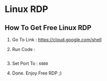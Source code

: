 # Linux RDP 

## How To Get Free Linux RDP 


1. Go To Link : https://cloud.google.com/shell 

2. Run Code : 
```docker run -p 6080:80 dorowu/ubuntu-desktop-lxde-vnc
```

3. Set Port To : `6080`

4. Done. Enjoy Free RDP ;)


